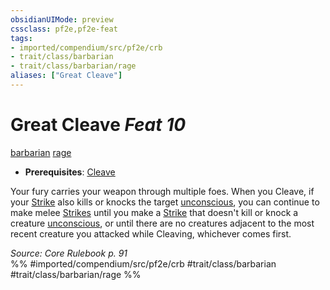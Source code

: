 ```yaml
---
obsidianUIMode: preview
cssclass: pf2e,pf2e-feat
tags:
- imported/compendium/src/pf2e/crb
- trait/class/barbarian
- trait/class/barbarian/rage
aliases: ["Great Cleave"]
---
```

# Great Cleave  *Feat 10*  
[barbarian](rules/traits/barbarian.md)  [rage](rules/traits/rage.md)  

- **Prerequisites**: [Cleave](cleave.md)

Your fury carries your weapon through multiple foes. When you Cleave, if your [Strike](strike.md) also kills or knocks the target [unconscious](conditions.md#Unconscious), you can continue to make melee [Strikes](strike.md) until you make a [Strike](strike.md) that doesn't kill or knock a creature [unconscious](conditions.md#Unconscious), or until there are no creatures adjacent to the most recent creature you attacked while Cleaving, whichever comes first.

*Source: Core Rulebook p. 91*  
%% #imported/compendium/src/pf2e/crb #trait/class/barbarian #trait/class/barbarian/rage %%